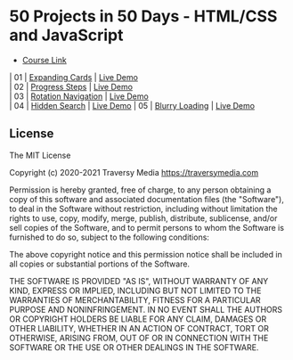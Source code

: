 # 50 Projects in 50 Days - HTML/CSS and JavaScript

- [Course Link](https://www.udemy.com/course/50-projects-50-days)

| 01 | [Expanding Cards](https://github.com/moouro/50Projects-In50Days/tree/main/expanding-cards) | [Live Demo](https://xenodochial-panini-1f19ae.netlify.app/) <br>
| 02 | [Progress Steps](https://github.com/moouro/50Projects-In50Days/tree/main/progress-steps) | [Live Demo](https://gifted-clarke-f0c2ee.netlify.app/) <br>
| 03 | [Rotation Navigation](https://github.com/moouro/50Projects-In50Days/tree/main/rotating-navigation) | [Live Demo](https://competent-wiles-bf8aa0.netlify.app/) <br>
| 04 | [Hidden Search](https://github.com/moouro/50Projects-In50Days/tree/main/hidden-search-widget) | [Live Demo](https://dazzling-clarke-e48ce0.netlify.app/)
| 05 | [Blurry Loading](https://github.com/moouro/50Projects-In50Days/tree/main/blurry-loading) | [Live Demo](https://goofy-aryabhata-9039af.netlify.app/)

## License

The MIT License

Copyright (c) 2020-2021 Traversy Media https://traversymedia.com

Permission is hereby granted, free of charge, to any person obtaining a copy
of this software and associated documentation files (the "Software"), to deal
in the Software without restriction, including without limitation the rights
to use, copy, modify, merge, publish, distribute, sublicense, and/or sell
copies of the Software, and to permit persons to whom the Software is
furnished to do so, subject to the following conditions:

The above copyright notice and this permission notice shall be included in
all copies or substantial portions of the Software.

THE SOFTWARE IS PROVIDED "AS IS", WITHOUT WARRANTY OF ANY KIND, EXPRESS OR
IMPLIED, INCLUDING BUT NOT LIMITED TO THE WARRANTIES OF MERCHANTABILITY,
FITNESS FOR A PARTICULAR PURPOSE AND NONINFRINGEMENT. IN NO EVENT SHALL THE
AUTHORS OR COPYRIGHT HOLDERS BE LIABLE FOR ANY CLAIM, DAMAGES OR OTHER
LIABILITY, WHETHER IN AN ACTION OF CONTRACT, TORT OR OTHERWISE, ARISING FROM,
OUT OF OR IN CONNECTION WITH THE SOFTWARE OR THE USE OR OTHER DEALINGS IN
THE SOFTWARE.